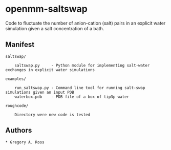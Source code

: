 # openmm-saltswap
Code to fluctuate the number of anion-cation (salt) pairs in an explicit water simulation given a salt concentration of a bath.

## Manifest

`saltswap/`

```
    saltswap.py		- Python module for implementing salt-water exchanges in explicit water simulations
```

`examples/`

```
    run_saltswap.py	- Command line tool for running salt-swap simulations given an input PDB
    waterbox.pdb	- PDB file of a box of tip3p water
```

`roughcode/`

```
    Directory were new code is tested
```

## Authors

    * Gregory A. Ross
